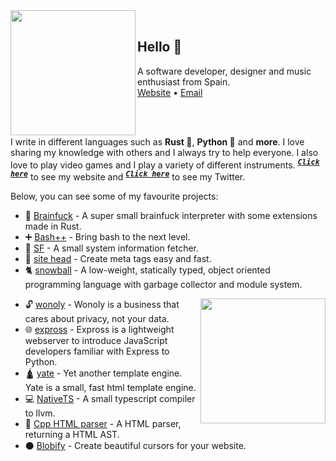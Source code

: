 
<img align="left" width="200" src="./img/hand2.png">

<br/>

## Hello 👋


<p>
    A software developer, designer and music enthusiast from Spain.
    <br/>
    <a href="https://www-lac.vercel.app">Website</a> •
    <a href="mailto:mauro.balades@tutanota.com">Email</a>
</p>

<br/>
<br/> <!-- FOR GITHUB PROFILE -->

I write in different languages such as **Rust 🦀**, **Python 🐍** and **more**. I love sharing my knowledge with others and I always try to help everyone. I also love to play video games and I play a variety of different instruments. <sup><kbd>***[Click here](https://maucode.com)***</kbd></sup> to see my website and <sup><kbd>***[Click here](https://twitter.com/Mauro60715204)***</kbd></sup> to see my Twitter.


Below, you can see some of my favourite projects:

* 🤯 [Brainfuck](https://github.com/mauro-balades/mini-brainfuck) - A super small brainfuck interpreter with some extensions made in Rust.
* ➕ [Bash++](https://github.com/mauro-balades/bash-plusplus) -  Bring bash to the next level.
* 🧑 [SF](https://github.com/mauro-balades/sf) -  A small system information fetcher.
* 🗿 [site head](https://github.com/mauro-balades/site-head) - Create meta tags easy and fast.
* 🐈 [snowball](https://github.com/snowball-lang/snowball) - A low-weight, statically typed, object oriented programming language with garbage collector and module system.

<img align="right" width="200" src="./img/hand1.png">

* 🔓 [wonoly](https://github.com/wonoly) - Wonoly is a business that cares about privacy, not your data.
* 🌐 [expross](https://github.com/mauro-balades/expross) - Expross is a lightweight webserver to introduce JavaScript developers familiar with Express to Python.
* 🛕 [yate](https://github.com/mauro-balades/yate) - Yet another template engine. Yate is a small, fast html template engine.
* 💻 [NativeTS](https://github.com/mauro-balades/NativeTS) - A small typescript compiler to llvm.
* 🌳 [Cpp HTML parser](https://github.com/mauro-balades/cpp-html-parser) - A HTML parser, returning a HTML AST.
* ⚫ [Blobify](https://github.com/mauro-balades/blobify) - Create beautiful cursors for your website. 

